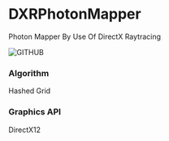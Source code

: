 # DXRPhotonMapper
Photon Mapper By Use Of DirectX Raytracing

![GITHUB](https://github.com/AngularSpectrumMTD/DXR_PhotonMapper/assets/65929274/867ae8ba-d0ac-43ce-b273-83e9e2d1c151)

### Algorithm
Hashed Grid

### Graphics API
DirectX12

